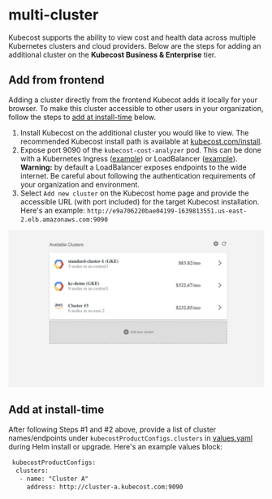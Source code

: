 # multi-cluster

Kubecost supports the ability to view cost and health data across multiple Kubernetes clusters and cloud providers. Below are the steps for adding an additional cluster on the **Kubecost Business & Enterprise** tier.

## Add from frontend

Adding a cluster directly from the frontend Kubecot adds it locally for your browser. To make this cluster accessible to other users in your organization, follow the steps to [add at install-time](multi-cluster.md#add-at-install-time) below.

1. Install Kubecost on the additional cluster you would like to view. The recommended Kubecost install path is available at [kubecost.com/install](http://kubecost.com/install).
2. Expose port 9090 of the `kubecost-cost-analyzer` pod. This can be done with a Kubernetes Ingress \([example](https://github.com/kubecost/docs/blob/e82db0bff942dbb8abf6d74b979b10b121bce705/getting-started.md#basic-auth)\) or LoadBalancer \([example](https://github.com/kubecost/docs/blob/master/kubecost-lb.yaml)\). **Warning:** by default a LoadBalancer exposes endpoints to the wide internet. Be careful about following the authentication requirements of your organization and environment.
3. Select `Add new cluster` on the Kubecost home page and provide the accessible URL \(with port included\) for the target Kubecost installation. Here's an example: `http://e9a706220bae04199-1639813551.us-east-2.elb.amazonaws.com:9090`

![Add a cluster view](.gitbook/assets/kubecost-index.png)

## Add at install-time

After following Steps \#1 and \#2 above, provide a list of cluster names/endpoints under `kubecostProductConfigs.clusters` in [values.yaml](https://github.com/kubecost/cost-analyzer-helm-chart/blob/master/cost-analyzer/values.yaml) during Helm install or upgrade. Here's an example values block:

```text
 kubecostProductConfigs:
  clusters:
   - name: "Cluster A"
     address: http://cluster-a.kubecost.com:9090
```

